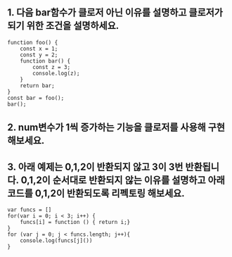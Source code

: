 ## 1. 다음 bar함수가 클로저 아닌 이유를 설명하고 클로저가 되기 위한 조건을 설명하세요.
```
function foo() {
    const x = 1;
    const y = 2;
    function bar() {
        const z = 3;
        console.log(z);
    }
    return bar;
}
const bar = foo();
bar();
```

## 2. num변수가 1씩 증가하는 기능을 클로저를 사용해 구현해보세요.

## 3. 아래 예제는 0,1,2이 반환되지 않고 3이 3번 반환됩니다. 0,1,2이 순서대로 반환되지 않는 이유를 설명하고 아래 코드를 0,1,2이 반환되도록 리펙토링 해보세요.

```
var funcs = []
for(var i = 0; i < 3; i++) {
    funcs[i] = function () { return i;}
}
for (var j = 0; j < funcs.length; j++){
    console.log(funcs[j]())
}
```